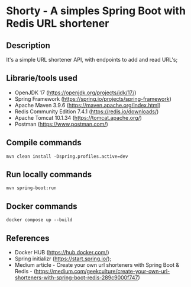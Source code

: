 # Shorty - A simples Spring Boot with Redis URL shortener

## Description
It's a simple URL shortener API, with endpoints to add and read URL's;

## Librarie/tools used 
- OpenJDK 17 (https://openjdk.org/projects/jdk/17/)
- Spring Framework (https://spring.io/projects/spring-framework)
- Apache Maven 3.9.6 (https://maven.apache.org/index.html)
- Redis Community Edition 7.4.1 (https://redis.io/downloads/)
- Apache Tomcat 10.1.34 (https://tomcat.apache.org/)
- Postman (https://www.postman.com/)

## Compile commands
```
mvn clean install -Dspring.profiles.active=dev
```

## Run locally commands
```
mvn spring-boot:run
```

## Docker commands
```
docker compose up --build
```

## References
- Docker HUB (https://hub.docker.com/)
- Spring initializr (https://start.spring.io/);
- Medium article - Create your own url shorteners with Spring Boot & Redis - (https://medium.com/geekculture/create-your-own-url-shorteners-with-spring-boot-redis-289c9000f747)

